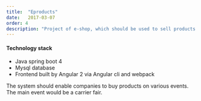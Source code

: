 ```yaml
---
title:  "Eproducts"
date:   2017-03-07
order: 4
description: "Project of e-shop, which should be used to sell products on vaious events like carrier fairs."
---
```

#### Technology stack

*   Java spring boot 4
*   Mysql database
*   Frontend built by Angular 2 via Angular cli and webpack

The system should enable companies to buy products on various events.
The main event would be a carrier fair.


